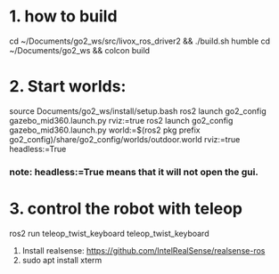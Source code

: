 # 1. how to build
cd ~/Documents/go2_ws/src/livox_ros_driver2 && ./build.sh humble
cd ~/Documents/go2_ws && colcon build

# 2. Start worlds:
source Documents/go2_ws/install/setup.bash
ros2 launch go2_config gazebo_mid360.launch.py rviz:=true
ros2 launch go2_config gazebo_mid360.launch.py world:=$(ros2 pkg prefix go2_config)/share/go2_config/worlds/outdoor.world rviz:=true headless:=True

### note: headless:=True means that it will not open the gui.

# 3. control the robot with teleop
ros2 run teleop_twist_keyboard teleop_twist_keyboard














1. Install realsense: https://github.com/IntelRealSense/realsense-ros
2. sudo apt install xterm
